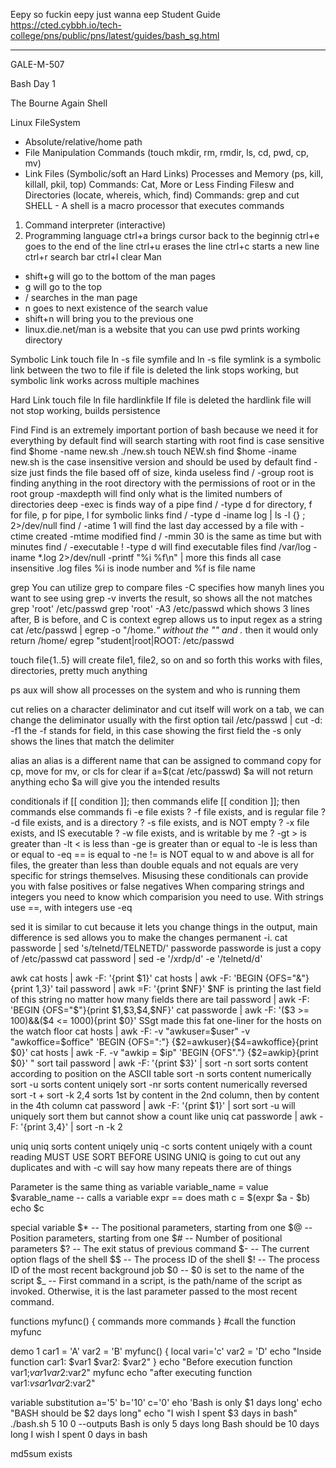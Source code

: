 Eepy so fuckin eepy just wanna eep
Student Guide 
https://cted.cybbh.io/tech-college/pns/public/pns/latest/guides/bash_sg.html
___________________________________________________________________________________________________
GALE-M-507


Bash Day 1

The Bourne Again Shell

Linux FileSystem 
 - Absolute/relative/home path
 - File Manipulation Commands (touch mkdir, rm, rmdir, ls, cd, pwd, cp, mv)
 - Link Files (Symbolic/soft an Hard Links)
Processes and Memory (ps, kill, killall, pkil, top)
Commands: Cat, More or Less
Finding Filesw and Directories (locate, whereis, which, find)
Commands: grep and cut
SHELL - A shell is a macro processor that executes commands
1. Command interpreter (interactive)
2. Programming language
ctrl+a brings cursor back to the beginnig
ctrl+e goes to the end of the line
ctrl+u erases the line
ctrl+c starts a new line
ctrl+r search bar
ctrl+l clear
Man
- shift+g will go to the bottom of the man pages
- g will go to the top
- / searches in the man page
- n goes to next existence of the search value
- shift+n will bring you to the previous one
- linux.die.net/man is a website that you can use
pwd prints working directory

Symbolic Link
touch file
ln -s file symfile and ln -s file symlink is a symbolic link between the two to file
if file is deleted the link stops working, but symbolic link works across multiple machines

Hard Link
touch file
ln file hardlinkfile
If file is deleted the hardlink file will not stop working, builds persistence

Find
Find is an extremely important portion of bash because we need it for everything
by default find will search starting with root
find is case sensitive 
find $home -name new.sh
./new.sh
touch NEW.sh
find $home -iname new.sh is the case insensitive version and should be used by default
find -size just finds the file based off of size, kinda useless
find / -group root is finding anything in the root directory with the permissions of root or in the root group
-maxdepth will find only what is the limited numbers of directories deep
-exec is finds way of a pipe 
find / -type <d f p l>
d for directory, f for file, p for pipe, l for symbolic links
find / -type d -iname log | ls -l {} \; 2>/dev/null
find / -atime 1 will find the last day accessed by a file with -ctime created -mtime modified
find / -mmin 30 is the same as time but with minutes
find / -executable ! -type d will find executable files
find /var/log -iname *.log 2>/dev/null -printf "%i %f\n" | more this finds all case insensitive .log files %i is inode number and %f is file name

grep
You can utilize grep to compare files
-C specifies how manyh lines you want to see
using grep -v inverts the result, so shows all the not matches
grep 'root' /etc/passwd
grep 'root' -A3 /etc/passwd which shows 3 lines after, B is before, and C is context
egrep allows us to input regex as a string
cat /etc/passwd | egrep -o "/home.*" without the "" and .* then it would only return /home/
egrep "student|root|ROOT: /etc/passwd

touch file{1..5} will create file1, file2, so on and so forth
this works with files, directories, pretty much anything

ps aux will show all processes on the system and who is running them

cut
relies on a character deliminator and cut itself will work on a tab, we can change the deliminator usually with the first option
tail /etc/passwd | cut -d: -f1
the -f stands for field, in this case showing the first field
the -s only shows the lines that match the delimiter

alias
an alias is a different name that can be assigned to command
copy for cp, move for mv, or cls for clear
if a=$(cat /etc/passwd)
$a will not return anything
echo $a will give you the intended results

conditionals
if [[ condition ]]; then 
        commands
elife [[ condition ]]; then
        commands
else
        commands
fi
-e          file exists ?
-f          file exists, and is regular file ?
-d          file exists, and is a directory ?
-s          file exists, and is NOT empty ?
-x          file exists, and IS executable ?
-w          file exists, and is writable by me ?
-gt >       is greater than
-lt <       is less than
-ge         is greater than or equal to
-le         is less than or equal to
-eq ==      is equal to
-ne !=      is NOT equal to
w and above is all for files, the greater than less than double equals and not equals are very specific for strings themselves. Misusing these conditionals can provide you with false positives or false negatives
When comparing strings and integers you need to know which comparision you need to use. With strings use ==, with integers use -eq

sed
it is similar to cut because it lets you change things in the output, main difference is sed allows you to make the changes permanent -i. 
cat passworde | sed 's/telnetd/TELNETD/' passworde
passworde is just a copy of /etc/passwd 
cat password | sed -e '/xrdp/d' -e '/telnetd/d'

awk
cat hosts | awk -F: '{print $1}'
cat hosts | awk -F: 'BEGIN {OFS="&"}{print $1,$3}'
tail password | awk =F: '{print $NF}'
$NF is printing the last field of this string no matter how many fields there are
tail password  | awk -F: 'BEGIN {OFS="$"}{print $1,$3,$4,$NF}'
cat passworde | awk -F: '($3 >= 100)&&($4 <= 1000){print $0}'
SSgt made this fat one-liner for the hosts on the watch floor
cat hosts | awk -F: -v "awkuser=$user" -v "awkoffice=$office" 'BEGIN {OFS=":"} {$2=awkuser}{$4=awkoffice}{print $0}'
cat hosts | awk -F. -v "awkip = $ip" 'BEGIN {OFS"."} {$2=awkip}{print $0}'
"
sort
tail password | awk -F: '{print $3}' | sort -n
sort                sorts content according to position on the ASCII table
sort -n             sorts content numerically
sort -u             sorts content uniqely
sort -nr            sorts content numerically reversed
sort -t +
sort -k 2,4         sorts 1st by content in the 2nd column, then by content in the 4th column
cat password | awk -F: '{print $1}' | sort
sort -u will uniquely sort them but cannot show a count like uniq
cat passworde | awk -F: '{print $3,$4}' | sort -n -k 2


uniq
uniq                sorts content uniqely
uniq -c             sorts content uniqely with a count reading
MUST USE SORT BEFORE USING UNIQ
is going to cut out any duplicates and with -c will say how many repeats there are of things

Parameter is the same thing as variable
variable_name = value
$varable_name -- calls a variable
expr == does math
c = $(expr $a - $b)
echo $c

special variable 
$* -- The positional parameters, starting from one
$@ -- Position parameters, starting from one
$# -- Number of positional parameters
$? -- The exit status of previous command
$- -- The current option flags of the shell
$$ -- The process ID of the shell
$! -- The process ID of the most recent background job
$0 -- $0 is set to the name of the script
$_ -- First command in a script, is the path/name of the script as invoked.
Otherwise, it is the last parameter passed to the most recent command.

functions
myfunc() {
   commands
   more commands
}
#call the function
myfunc

demo 1
car1 = 'A'
var2 = 'B'
myfunc() {
   local vari='c'
   var2 = 'D'
   echo "Inside function car1: $var1 $var2: $var2"
}
echo "Before execution function var1;$var1 var2:$var2"
myfunc
echo "after executing function var1:$vsar1 var2:$var2"

variable substitution
a='5'
b='10'
c='0'
eho 'Bash is only $1 days long'
echo "BASH should be $2 days long"
echo "I wish I spent $3 days in bash"
./bash.sh 5 10 0 --outputs
Bash is only 5 days long
Bash should be 10 days long
I wish I spent 0 days in bash

md5sum exists
